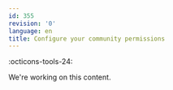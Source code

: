 ```yaml
---
id: 355
revision: '0'
language: en
title: Configure your community permissions
---
```


:octicons-tools-24:

<Admonition type="info">
We're working on this content.
</Admonition>
